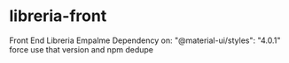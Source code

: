 # libreria-front
Front End Libreria Empalme
Dependency on:
"@material-ui/styles": "4.0.1"
force use that version and npm dedupe